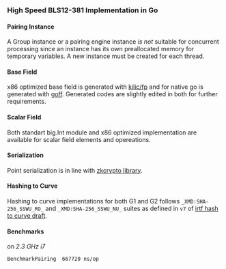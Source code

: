 ### High Speed BLS12-381 Implementation in Go

#### Pairing Instance

A Group instance or a pairing engine instance _is not_ suitable for concurrent processing since an instance has its own preallocated memory for temporary variables. A new instance must be created for each thread.

#### Base Field

x86 optimized base field is generated with [kilic/fp](https://github.com/kilic/fp) and for native go is generated with [goff](https://github.com/ConsenSys/goff). Generated codes are slightly edited in both for further requirements.

#### Scalar Field

Both standart big.Int module and x86 optimized implementation are available for scalar field elements and opereations.

#### Serialization

Point serialization is in line with [zkcrypto library](https://github.com/zkcrypto/pairing/tree/master/src/bls12_381#serialization).

#### Hashing to Curve

Hashing to curve implementations for both G1 and G2 follows `_XMD:SHA-256_SSWU_RO_` and `_XMD:SHA-256_SSWU_NU_` suites as defined in `v7` of [irtf hash to curve draft](https://github.com/cfrg/draft-irtf-cfrg-hash-to-curve/).

#### Benchmarks

on _2.3 GHz i7_

```
BenchmarkPairing  667720 ns/op
```

